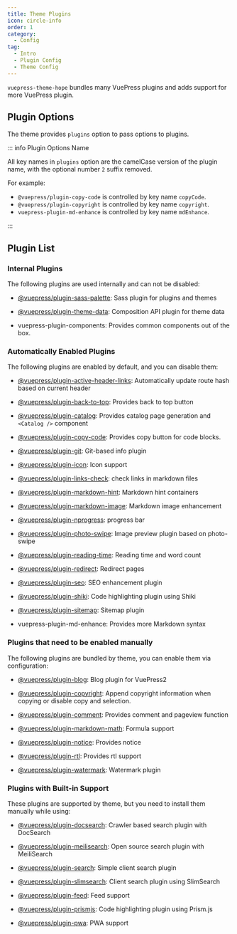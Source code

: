 ```yaml
---
title: Theme Plugins
icon: circle-info
order: 1
category:
  - Config
tag:
  - Intro
  - Plugin Config
  - Theme Config
---
```


`vuepress-theme-hope` bundles many VuePress plugins and adds support for more VuePress plugin.

<!-- more -->

## Plugin Options

The theme provides `plugins` option to pass options to plugins.

::: info Plugin Options Name

All key names in `plugins` option are the camelCase version of the plugin name, with the optional number `2` suffix removed.

For example:

- `@vuepress/plugin-copy-code` is controlled by key name `copyCode`.
- `@vuepress/plugin-copyright` is controlled by key name `copyright`.
- `vuepress-plugin-md-enhance` is controlled by key name `mdEnhance`.

:::

## Plugin List

### Internal Plugins

The following plugins are used internally and can not be disabled:

- [@vuepress/plugin-sass-palette][sass-palette]: Sass plugin for plugins and themes

- [@vuepress/plugin-theme-data][theme-data]: Composition API plugin for theme data

- <ProjectLink name="components">vuepress-plugin-components</ProjectLink>: Provides common components out of the box.

### Automatically Enabled Plugins

The following plugins are enabled by default, and you can disable them:

- [@vuepress/plugin-active-header-links][active-header-links]: Automatically update route hash based on current header

- [@vuepress/plugin-back-to-top][back-to-top]: Provides back to top button

- [@vuepress/plugin-catalog][catalog]: Provides catalog page generation and `<Catalog />` component

- [@vuepress/plugin-copy-code][copy-code]: Provides copy button for code blocks.

- [@vuepress/plugin-git][git]: Git-based info plugin

- [@vuepress/plugin-icon][icon]: Icon support

- [@vuepress/plugin-links-check][links-check]: check links in markdown files

- [@vuepress/plugin-markdown-hint][markdown-hint]: Markdown hint containers

- [@vuepress/plugin-markdown-image][markdown-image]: Markdown image enhancement

- [@vuepress/plugin-nprogress][nprogress]: progress bar

- [@vuepress/plugin-photo-swipe][photo-swipe]: Image preview plugin based on photo-swipe

- [@vuepress/plugin-reading-time][reading-time]: Reading time and word count

- [@vuepress/plugin-redirect][redirect]: Redirect pages

- [@vuepress/plugin-seo][seo]: SEO enhancement plugin

- [@vuepress/plugin-shiki][shiki]: Code highlighting plugin using Shiki

- [@vuepress/plugin-sitemap][sitemap]: Sitemap plugin

- <ProjectLink name="md-enhance">vuepress-plugin-md-enhance</ProjectLink>: Provides more Markdown syntax

### Plugins that need to be enabled manually

The following plugins are bundled by theme, you can enable them via configuration:

- [@vuepress/plugin-blog][blog]: Blog plugin for VuePress2

- [@vuepress/plugin-copyright][copyright]: Append copyright information when copying or disable copy and selection.

- [@vuepress/plugin-comment][comment]: Provides comment and pageview function

- [@vuepress/plugin-markdown-math][markdown-math]: Formula support

- [@vuepress/plugin-notice][notice]: Provides notice

- [@vuepress/plugin-rtl][rtl]: Provides rtl support

- [@vuepress/plugin-watermark][watermark]: Watermark plugin

### Plugins with Built-in Support

These plugins are supported by theme, but you need to install them manually while using:

- [@vuepress/plugin-docsearch][docsearch]: Crawler based search plugin with DocSearch

- [@vuepress/plugin-meilisearch][meilisearch]: Open source search plugin with MeiliSearch

- [@vuepress/plugin-search][search]: Simple client search plugin

- [@vuepress/plugin-slimsearch][slimsearch]: Client search plugin using SlimSearch

- [@vuepress/plugin-feed][feed]: Feed support

- [@vuepress/plugin-prismjs][prismjs]: Code highlighting plugin using Prism.js

- [@vuepress/plugin-pwa][pwa]: PWA support

[active-header-links]: https://ecosystem.vuejs.press/plugins/development/active-header-links.html
[back-to-top]: https://ecosystem.vuejs.press/plugins/features/back-to-top.html
[blog]: https://ecosystem.vuejs.press/plugins/blog/blog/
[catalog]: https://ecosystem.vuejs.press/plugins/features/catalog.html
[copy-code]: https://ecosystem.vuejs.press/plugins/features/copy-code.html
[comment]: https://ecosystem.vuejs.press/plugins/blog/comment/
[copyright]: https://ecosystem.vuejs.press/plugins/features/copyright.html
[docsearch]: https://ecosystem.vuejs.press/plugins/search/docsearch.html
[feed]: https://ecosystem.vuejs.press/plugins/blog/feed/
[git]: https://ecosystem.vuejs.press/plugins/development/git.html
[icon]: https://ecosystem.vuejs.press/plugins/features/icon.html
[links-check]: https://ecosystem.vuejs.press/plugins/markdown/links-check.html
[markdown-hint]: https://ecosystem.vuejs.press/plugins/markdown/markdown-hint.html
[markdown-image]: https://ecosystem.vuejs.press/plugins/markdown/markdown-image.html
[markdown-math]: https://ecosystem.vuejs.press/plugins/markdown/markdown-math.html
[meilisearch]: https://ecosystem.vuejs.press/plugins/search/meilisearch.html
[notice]: https://ecosystem.vuejs.press/plugins/features/notice.html
[nprogress]: https://ecosystem.vuejs.press/plugins/features/nprogress.html
[photo-swipe]: https://ecosystem.vuejs.press/plugins/features/photo-swipe.html
[prismjs]: https://ecosystem.vuejs.press/plugins/markdown/prismjs.html
[pwa]: https://ecosystem.vuejs.press/plugins/pwa/pwa/
[reading-time]: https://ecosystem.vuejs.press/plugins/development/reading-time.html
[redirect]: https://ecosystem.vuejs.press/plugins/tools/redirect.html
[rtl]: https://ecosystem.vuejs.press/plugins/development/rtl.html
[sass-palette]: https://ecosystem.vuejs.press/plugins/development/sass-palette/
[search]: https://ecosystem.vuejs.press/plugins/search/search.html
[seo]: https://ecosystem.vuejs.press/plugins/seo/seo/
[shiki]: https://ecosystem.vuejs.press/plugins/markdown/shiki.html
[sitemap]: https://ecosystem.vuejs.press/plugins/seo/sitemap/
[slimsearch]: https://ecosystem.vuejs.press/plugins/search/slimsearch.html
[theme-data]: https://ecosystem.vuejs.press/plugins/development/theme-data.html
[watermark]: https://ecosystem.vuejs.press/plugins/features/watermark.html
